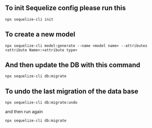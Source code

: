 ## To init Sequelize config please run this 
`npx sequelize-cli init`


## To create a new model
`npx sequelize-cli model:generate --name <model name> --attributes <attribute Name>:<attribute type>`


## And then update the DB with this command 
`npx sequelize-cli db:migrate`

## To undo the last migration of the data base  
`npx sequelize-cli db:migrate:undo`

and then run again

`npx sequelize-cli db:migrate`